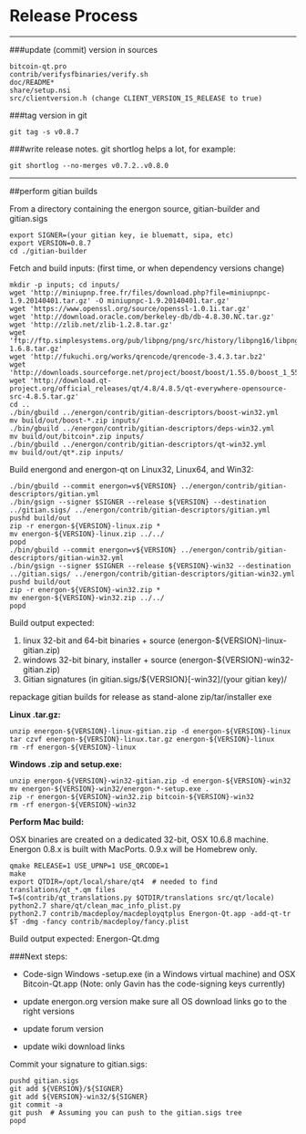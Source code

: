 Release Process
====================

* * *

###update (commit) version in sources


	bitcoin-qt.pro
	contrib/verifysfbinaries/verify.sh
	doc/README*
	share/setup.nsi
	src/clientversion.h (change CLIENT_VERSION_IS_RELEASE to true)

###tag version in git

	git tag -s v0.8.7

###write release notes. git shortlog helps a lot, for example:

	git shortlog --no-merges v0.7.2..v0.8.0

* * *

##perform gitian builds

 From a directory containing the energon source, gitian-builder and gitian.sigs
  
	export SIGNER=(your gitian key, ie bluematt, sipa, etc)
	export VERSION=0.8.7
	cd ./gitian-builder

 Fetch and build inputs: (first time, or when dependency versions change)

	mkdir -p inputs; cd inputs/
	wget 'http://miniupnp.free.fr/files/download.php?file=miniupnpc-1.9.20140401.tar.gz' -O miniupnpc-1.9.20140401.tar.gz'
	wget 'https://www.openssl.org/source/openssl-1.0.1i.tar.gz'
	wget 'http://download.oracle.com/berkeley-db/db-4.8.30.NC.tar.gz'
	wget 'http://zlib.net/zlib-1.2.8.tar.gz'
	wget 'ftp://ftp.simplesystems.org/pub/libpng/png/src/history/libpng16/libpng-1.6.8.tar.gz'
	wget 'http://fukuchi.org/works/qrencode/qrencode-3.4.3.tar.bz2'
	wget 'http://downloads.sourceforge.net/project/boost/boost/1.55.0/boost_1_55_0.tar.bz2'
	wget 'http://download.qt-project.org/official_releases/qt/4.8/4.8.5/qt-everywhere-opensource-src-4.8.5.tar.gz'
	cd ..
	./bin/gbuild ../energon/contrib/gitian-descriptors/boost-win32.yml
	mv build/out/boost-*.zip inputs/
	./bin/gbuild ../energon/contrib/gitian-descriptors/deps-win32.yml
	mv build/out/bitcoin*.zip inputs/
	./bin/gbuild ../energon/contrib/gitian-descriptors/qt-win32.yml
	mv build/out/qt*.zip inputs/

 Build energond and energon-qt on Linux32, Linux64, and Win32:
  
	./bin/gbuild --commit energon=v${VERSION} ../energon/contrib/gitian-descriptors/gitian.yml
	./bin/gsign --signer $SIGNER --release ${VERSION} --destination ../gitian.sigs/ ../energon/contrib/gitian-descriptors/gitian.yml
	pushd build/out
	zip -r energon-${VERSION}-linux.zip *
	mv energon-${VERSION}-linux.zip ../../
	popd
	./bin/gbuild --commit energon=v${VERSION} ../energon/contrib/gitian-descriptors/gitian-win32.yml
	./bin/gsign --signer $SIGNER --release ${VERSION}-win32 --destination ../gitian.sigs/ ../energon/contrib/gitian-descriptors/gitian-win32.yml
	pushd build/out
	zip -r energon-${VERSION}-win32.zip *
	mv energon-${VERSION}-win32.zip ../../
	popd

  Build output expected:

  1. linux 32-bit and 64-bit binaries + source (energon-${VERSION}-linux-gitian.zip)
  2. windows 32-bit binary, installer + source (energon-${VERSION}-win32-gitian.zip)
  3. Gitian signatures (in gitian.sigs/${VERSION}[-win32]/(your gitian key)/

repackage gitian builds for release as stand-alone zip/tar/installer exe

**Linux .tar.gz:**

	unzip energon-${VERSION}-linux-gitian.zip -d energon-${VERSION}-linux
	tar czvf energon-${VERSION}-linux.tar.gz energon-${VERSION}-linux
	rm -rf energon-${VERSION}-linux

**Windows .zip and setup.exe:**

	unzip energon-${VERSION}-win32-gitian.zip -d energon-${VERSION}-win32
	mv energon-${VERSION}-win32/energon-*-setup.exe .
	zip -r energon-${VERSION}-win32.zip bitcoin-${VERSION}-win32
	rm -rf energon-${VERSION}-win32

**Perform Mac build:**

  OSX binaries are created on a dedicated 32-bit, OSX 10.6.8 machine.
  Energon 0.8.x is built with MacPorts.  0.9.x will be Homebrew only.

	qmake RELEASE=1 USE_UPNP=1 USE_QRCODE=1
	make
	export QTDIR=/opt/local/share/qt4  # needed to find translations/qt_*.qm files
	T=$(contrib/qt_translations.py $QTDIR/translations src/qt/locale)
	python2.7 share/qt/clean_mac_info_plist.py
	python2.7 contrib/macdeploy/macdeployqtplus Energon-Qt.app -add-qt-tr $T -dmg -fancy contrib/macdeploy/fancy.plist

 Build output expected: Energon-Qt.dmg

###Next steps:

* Code-sign Windows -setup.exe (in a Windows virtual machine) and
  OSX Bitcoin-Qt.app (Note: only Gavin has the code-signing keys currently)

* update energon.org version
  make sure all OS download links go to the right versions

* update forum version

* update wiki download links

Commit your signature to gitian.sigs:

	pushd gitian.sigs
	git add ${VERSION}/${SIGNER}
	git add ${VERSION}-win32/${SIGNER}
	git commit -a
	git push  # Assuming you can push to the gitian.sigs tree
	popd


